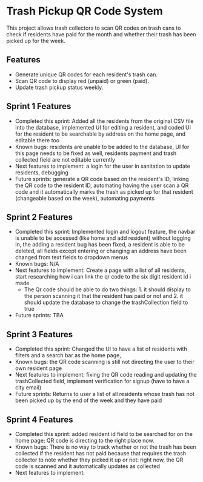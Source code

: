 # Trash Pickup QR Code System

This project allows trash collectors to scan QR codes on trash cans to check if residents have paid for the month and whether their trash has been picked up for the week.

## Features
- Generate unique QR codes for each resident's trash can.
- Scan QR code to display red (unpaid) or green (paid).
- Update trash pickup status weekly.

## Sprint 1 Features
- Completed this sprint: Added all the residents from the original CSV file into the database, implemented UI for editing a resident, and coded UI for the resident to be searchable by address on the home page, and editable there too
- Known bugs: residents are unable to be added to the database, UI for this page needs to be fixed as well, residents payment and trash collected field are not editable currently
- Next features to implement: a login for the user in sanitation to update residents, debugging
- Future sprints: generate a QR code based on the resident's ID, linking the QR code to the resident ID, automating having the user scan a QR code and it automatically marks the trash as picked up for that resident (changeable based on the week), automating payments

## Sprint 2 Features
- Completed this sprint: Implemented login and logout feature, the navbar is unable to be accessed (like home and add resident) without logging in, the adding a resident bug has been fixed, a resident is able to be deleted, all fields except entering or changing an address have been changed from text fields to dropdown menus
- Known bugs: N/A
- Next features to implement: Create a page with a list of all residents, start researching how i can link the qr code to the six digit resident id i made
    - The Qr code should be able to do two things: 1. it should display to the person scanning it that the resident has paid or not and 2. it should update the database to change the trashCollection field to true
- Future sprints: TBA

## Sprint 3 Features
- Completed this sprint: Changed the UI to have a list of residents with filters and a search bar as the home page,
- Known bugs: the QR code scanning is still not directing the user to their own resident page
- Next features to implement: fixing the QR code reading and updating the trashCollected field, implement verification for signup (have to have a city email)
- Future sprints: Returns to user a list of all residents whose trash has not been picked up by the end of the week and they have paid

## Sprint 4 Features
- Completed this sprint: added resident id field to be searched for on the home page; QR code is directing to the right place now. 
- Known bugs: There is no way to track whether or not the trash has been collected if the resident has not paid because that requires the trash collector to note whether they picked it up or not: right now, the QR code is scanned and it automatically updates as collected
- Next features to implement: 